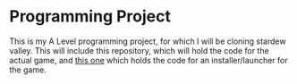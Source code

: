 # Programming Project

This is my A Level programming project, for which I will be cloning stardew valley. This will include this repository, which will hold the code for the actual game, and [this one](https://github.com/joedthomas2005/programming-project-launcher) which holds the code for an installer/launcher for the game.
